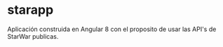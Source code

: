 # starapp
Aplicación construida en Angular 8 con el proposito de usar las API's de StarWar publicas.
